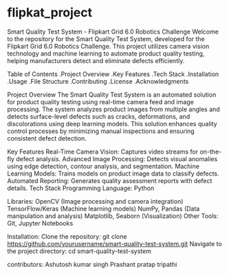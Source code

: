 # flipkat_project
Smart Quality Test System - Flipkart Grid 6.0 Robotics Challenge
Welcome to the repository for the Smart Quality Test System, developed for the Flipkart Grid 6.0 Robotics Challenge. This project utilizes camera vision technology and machine learning to automate product quality testing, helping manufacturers detect and eliminate defects efficiently.

Table of Contents
.Project Overview
.Key Features
.Tech Stack
.Installation
.Usage
.File Structure
.Contributing
.License
.Acknowledgments



Project Overview
The Smart Quality Test System is an automated solution for product quality testing using real-time camera feed and image processing. The system analyzes product images from multiple angles and detects surface-level defects such as cracks, deformations, and discolorations using deep learning models. This solution enhances quality control processes by minimizing manual inspections and ensuring consistent defect detection.

Key Features
Real-Time Camera Vision: Captures video streams for on-the-fly defect analysis.
Advanced Image Processing: Detects visual anomalies using edge detection, contour analysis, and segmentation.
Machine Learning Models: Trains models on product image data to classify defects.
Automated Reporting: Generates quality assessment reports with defect details.
Tech Stack
Programming Language: Python


Libraries:
OpenCV (Image processing and camera integration)
TensorFlow/Keras (Machine learning models)
NumPy, Pandas (Data manipulation and analysis)
Matplotlib, Seaborn (Visualization)
Other Tools: Git, Jupyter Notebooks



Installation:
Clone the repository:
git clone https://github.com/yourusername/smart-quality-test-system.git
Navigate to the project directory:
cd smart-quality-test-system

contributors:
Ashutosh kumar singh
Prashant pratap tripathi
                          

